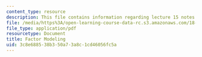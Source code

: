 ```yaml
---
content_type: resource
description: This file contains information regarding lecture 15 notes.
file: /media/https%3A/open-learning-course-data-rc.s3.amazonaws.com/18-s096-topics-in-mathematics-with-applications-in-finance-fall-2013/3c8e688538b350a73a8c1cd46056fc5a_MIT18_S096F13_lecnote15.pdf
file_type: application/pdf
resourcetype: Document
title: Factor Modeling
uid: 3c8e6885-38b3-50a7-3a8c-1cd46056fc5a
---
```

